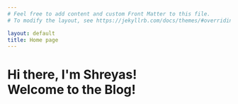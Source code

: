 ```yaml
---
# Feel free to add content and custom Front Matter to this file.
# To modify the layout, see https://jekyllrb.com/docs/themes/#overriding-theme-defaults

layout: default
title: Home page
---
```

<div class="blurb">
    <h1>Hi there, I'm Shreyas! <br> Welcome to the Blog!</h1>
</div><!-- /.blurb -->